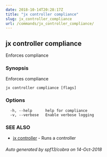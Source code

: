 ```yaml
---
date: 2018-10-14T20:28:17Z
title: "jx controller compliance"
slug: jx_controller_compliance
url: /commands/jx_controller_compliance/
---
```

## jx controller compliance

Enforces compliance

### Synopsis

Enforces compliance

```
jx controller compliance [flags]
```

### Options

```
  -h, --help      help for compliance
  -v, --verbose   Enable verbose logging
```

### SEE ALSO

* [jx controller](/commands/jx_controller/)	 - Runs a controller

###### Auto generated by spf13/cobra on 14-Oct-2018
